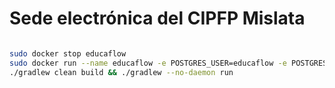 # Sede electrónica del CIPFP Mislata


```bash

sudo docker stop educaflow 
sudo docker run --name educaflow -e POSTGRES_USER=educaflow -e POSTGRES_PASSWORD=educaflow -e POSTGRES_DB=educaflow -p 5432:5432 -d --rm postgres:12.22
./gradlew clean build && ./gradlew --no-daemon run 

```